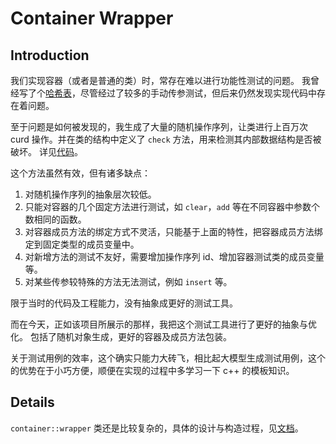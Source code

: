 # Container Wrapper

## Introduction

我们实现容器（或者是普通的类）时，常存在难以进行功能性测试的问题。
我曾经写了个[哈希表](https://github.com/1nchy/cpp-stl/blob/master/hash_table.hpp)，尽管经过了较多的手动传参测试，但后来仍然发现实现代码中存在着问题。

至于问题是如何被发现的，我生成了大量的随机操作序列，让类进行上百万次 curd 操作。并在类的结构中定义了 `check` 方法，用来检测其内部数据结构是否被破坏。
详见[代码](https://github.com/1nchy/cpp-stl/blob/master/adebug.hpp)。

这个方法虽然有效，但有诸多缺点：

1. 对随机操作序列的抽象层次较低。
2. 只能对容器的几个固定方法进行测试，如 `clear`，`add` 等在不同容器中参数个数相同的函数。
3. 对容器成员方法的绑定方式不灵活，只能基于上面的特性，把容器成员方法绑定到固定类型的成员变量中。
4. 对新增方法的测试不友好，需要增加操作序列 id、增加容器测试类的成员变量等。
5. 对某些传参较特殊的方法无法测试，例如 `insert` 等。

限于当时的代码及工程能力，没有抽象成更好的测试工具。

而在今天，正如该项目所展示的那样，我把这个测试工具进行了更好的抽象与优化。
包括了随机对象生成，更好的容器及成员方法包装。

关于测试用例的效率，这个确实只能力大砖飞，相比起大模型生成测试用例，这个的优势在于小巧方便，顺便在实现的过程中多学习一下 c++ 的模板知识。

## Details

`container::wrapper` 类还是比较复杂的，具体的设计与构造过程，见[文档](./doc/container_wrapper.md)。